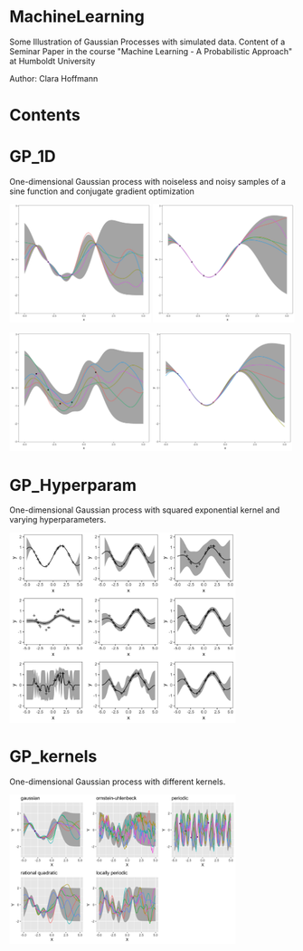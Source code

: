 # MachineLearning
Some Illustration of Gaussian Processes with simulated data.
Content of a Seminar Paper in the course "Machine Learning - A Probabilistic Approach" at Humboldt University

Author: Clara Hoffmann

# Contents
# GP_1D

One-dimensional Gaussian process with noiseless and noisy samples of a sine function and conjugate gradient optimization

<img src="GP_1D/gpnoerror.jpg" width="250"> <img src="GP_1D/gpnoerror_opt.jpg" width="250"> 

<img src="GP_1D/gperror.jpg" width="250"><img src="GP_1D/gperror_opt.jpg" width="250">

# GP_Hyperparam

One-dimensional Gaussian process with squared exponential kernel and varying hyperparameters.

<img src="GP_Hyperparam/noisyhyper.jpg" width="400"> 

# GP_kernels

One-dimensional Gaussian process with different kernels.

<img src="gp_kernels.jpg" width="400">
